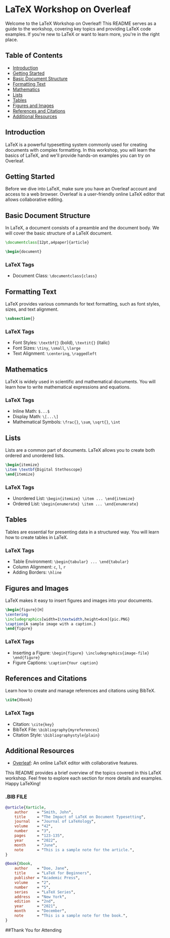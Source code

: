 


# LaTeX Workshop on Overleaf

Welcome to the LaTeX Workshop on Overleaf! This README serves as a guide to the workshop, covering key topics and providing LaTeX code examples. If you're new to LaTeX or want to learn more, you're in the right place.

## Table of Contents
- [Introduction](#introduction)
- [Getting Started](#getting-started)
- [Basic Document Structure](#basic-document-structure)
- [Formatting Text](#formatting-text)
- [Mathematics](#mathematics)
- [Lists](#lists)
- [Tables](#tables)
- [Figures and Images](#figures-and-images)
- [References and Citations](#references-and-citations)
- [Additional Resources](#additional-resources)

## Introduction
LaTeX is a powerful typesetting system commonly used for creating documents with complex formatting. In this workshop, you will learn the basics of LaTeX, and we'll provide hands-on examples you can try on Overleaf.

## Getting Started
Before we dive into LaTeX, make sure you have an Overleaf account and access to a web browser. Overleaf is a user-friendly online LaTeX editor that allows collaborative editing.

## Basic Document Structure
In LaTeX, a document consists of a preamble and the document body. We will cover the basic structure of a LaTeX document.

```latex
\documentclass[12pt,a4paper]{article}

\begin{document}
```

### LaTeX Tags
- Document Class: `\documentclass{class}`

## Formatting Text
LaTeX provides various commands for text formatting, such as font styles, sizes, and text alignment.

```latex
\subsection{}
```

### LaTeX Tags
- Font Styles: `\textbf{}` (bold), `\textit{}` (italic)
- Font Sizes: `\tiny`, `\small`, `\large`
- Text Alignment: `\centering`, `\raggedleft`

## Mathematics
LaTeX is widely used in scientific and mathematical documents. You will learn how to write mathematical expressions and equations.

### LaTeX Tags
- Inline Math: `$...$`
- Display Math: `\[...\]`
- Mathematical Symbols: `\frac{}`, `\sum`, `\sqrt{}`, `\int`

## Lists
Lists are a common part of documents. LaTeX allows you to create both ordered and unordered lists.

```latex
\begin{itemize}
\item \textbf{Digital Stethoscope}
\end{itemize}
```

### LaTeX Tags
- Unordered List: `\begin{itemize} \item ... \end{itemize}`
- Ordered List: `\begin{enumerate} \item ... \end{enumerate}`

## Tables
Tables are essential for presenting data in a structured way. You will learn how to create tables in LaTeX.

### LaTeX Tags
- Table Environment: `\begin{tabular} ... \end{tabular}`
- Column Alignment: `c`, `l`, `r`
- Adding Borders: `\hline`

## Figures and Images
LaTeX makes it easy to insert figures and images into your documents.

```latex
\begin{figure}[H]
\centering
\includegraphics[width=1\textwidth,height=6cm]{pic.PNG}
\caption{A sample image with a caption.}
\end{figure}
```

### LaTeX Tags
- Inserting a Figure: `\begin{figure} \includegraphics{image-file} \end{figure}`
- Figure Captions: `\caption{Your caption}`

## References and Citations
Learn how to create and manage references and citations using BibTeX.

```latex
\cite{Xbook}
```

### LaTeX Tags
- Citation: `\cite{key}`
- BibTeX File: `\bibliography{myreferences}`
- Citation Style: `\bibliographystyle{plain}`

## Additional Resources
- [Overleaf](https://www.overleaf.com/): An online LaTeX editor with collaborative features.

This README provides a brief overview of the topics covered in this LaTeX workshop. Feel free to explore each section for more details and examples. Happy LaTeXing!

### .BIB FILE
```bibtex
@article{Xarticle,
    author    = "Smith, John",
    title     = "The Impact of LaTeX on Document Typesetting",
    journal   = "Journal of LaTeXology",
    volume    = "42",
    number    = "3",
    pages     = "123-135",
    year      = "2022",
    month     = "June",
    note      = "This is a sample note for the article.",
}

@book{Xbook,
    author    = "Doe, Jane",
    title     = "LaTeX for Beginners",
    publisher = "Academic Press",
    volume    = "2",
    number    = "5",
    series    = "LaTeX Series",
    address   = "New York",
    edition   = "2nd",
    year      = "2021",
    month     = "December",
    note      = "This is a sample note for the book.",
}
```

##Thank You for Attending
